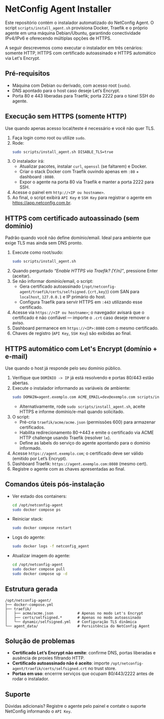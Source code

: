 # NetConfig Agent Installer

Este repositório contém o instalador automatizado do NetConfig Agent. O script `scripts/install_agent.sh` provisiona Docker, Traefik e o próprio agente em uma máquina Debian/Ubuntu, garantindo conectividade IPv4/IPv6 e oferecendo múltiplas opções de HTTPS.

A seguir descrevemos como executar o instalador em três cenários: somente HTTP, HTTPS com certificado autoassinado e HTTPS automático via Let's Encrypt.

## Pré-requisitos

- Máquina com Debian ou derivado, com acesso root (`sudo`).
- DNS apontado para o host caso deseje Let’s Encrypt.
- Porta 80 e 443 liberadas para Traefik; porta 2222 para o túnel SSH do agente.

## Execução sem HTTPS (somente HTTP)

Use quando apenas acesso local/teste é necessário e você não quer TLS.

1. Faça login como root ou utilize `sudo`.
2. Rode:
   ```bash
   sudo scripts/install_agent.sh DISABLE_TLS=true
   ```
3. O instalador irá:
   - Atualizar pacotes, instalar `curl`, `openssl` (se faltarem) e Docker.
   - Criar o stack Docker com Traefik ouvindo apenas em `:80` + dashboard `:8080`.
   - Expor o agente na porta 80 via Traefik e manter a porta 2222 para SSH.
4. Acesse o painel em `http://<IP ou hostname>`.
5. Ao final, o script exibirá `API Key` e `SSH Key` para registrar o agente em https://app.netconfig.com.br.

## HTTPS com certificado autoassinado (sem domínio)

Padrão quando você não define domínio/email. Ideal para ambiente que exige TLS mas ainda sem DNS pronto.

1. Execute como root/sudo:
   ```bash
   sudo scripts/install_agent.sh
   ```
2. Quando perguntado *“Enable HTTPS via Traefik? [Y/n]”*, pressione Enter (aceitar).
3. Se não informar domínio/email, o script:
   - Gera certificado autoassinado (`/opt/netconfig-agent/traefik/certs/selfsigned.{crt,key}`) com SAN para `localhost`, `127.0.0.1` e IP primário do host.
   - Configura Traefik para servir HTTPS em `:443` utilizando esse certificado.
4. Acesse via `https://<IP ou hostname>`; o navegador avisará que o certificado é não confiável — importe o `.crt` caso deseje remover o aviso.
5. Dashboard permanece em `https://<IP>:8080` com o mesmo certificado.
6. Chaves de registro (`API Key`, `SSH Key`) são exibidas ao final.

## HTTPS automático com Let's Encrypt (domínio + e-mail)

Use quando o host já responde pelo seu domínio público.

1. Verifique que `DOMÍNIO -> IP` já está resolvendo e portas 80/443 estão abertas.
2. Execute o instalador informando as variáveis de ambiente:
   ```bash
   sudo DOMAIN=agent.exemplo.com ACME_EMAIL=dev@exemplo.com scripts/install_agent.sh
   ```
   - Alternativamente, rode `sudo scripts/install_agent.sh`, aceite HTTPS e informe domínio/e-mail quando solicitado.
3. O script:
   - Pré-cria `traefik/acme/acme.json` (permissões 600) para armazenar certificados.
   - Habilita redirecionamento 80→443 e emite o certificado via ACME HTTP challenge usando Traefik (resolver `le`).
   - Define as labels do serviço do agente apontando para o domínio informado.
4. Acesse `https://agent.exemplo.com`; o certificado deve ser válido (emitido por Let’s Encrypt).
5. Dashboard Traefik: `https://agent.exemplo.com:8080` (mesmo cert).
6. Registre o agente com as chaves apresentadas ao final.

## Comandos úteis pós-instalação

- Ver estado dos containers:
  ```bash
  cd /opt/netconfig-agent
  sudo docker compose ps
  ```
- Reiniciar stack:
  ```bash
  sudo docker compose restart
  ```
- Logs do agente:
  ```bash
  sudo docker logs -f netconfig_agent
  ```
- Atualizar imagem do agente:
  ```bash
  cd /opt/netconfig-agent
  sudo docker compose pull
  sudo docker compose up -d
  ```

## Estrutura gerada

```
/opt/netconfig-agent/
├── docker-compose.yml
├── traefik/
│   ├── acme/acme.json           # Apenas no modo Let's Encrypt
│   ├── certs/selfsigned.*       # Apenas no modo autoassinado
│   └── dynamic/selfsigned.yml   # Configuração TLS dinâmica
└── agent_data/                  # Persistência do NetConfig Agent
```

## Solução de problemas

- **Certificado Let’s Encrypt não emite**: confirme DNS, portas liberadas e ausência de proxies filtrando HTTP.
- **Certificado autoassinado não é aceito**: importe `/opt/netconfig-agent/traefik/certs/selfsigned.crt` no trust store.
- **Portas em uso**: encerrre serviços que ocupam 80/443/2222 antes de rodar o instalador.

## Suporte

Dúvidas adicionais? Registre o agente pelo painel e contate o suporte NetConfig informando o `API Key`.
